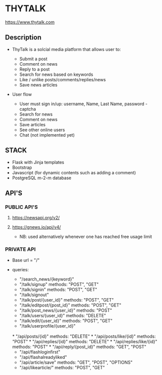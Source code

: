 # THYTALK
https://www.thytalk.com 

## Description

* ThyTalk is a solcial media platform that allows user to:
    * Submit a post
    * Comment on news
    * Reply to a post
    * Search for news based on keywords
    * Like / unlike posts/comments/replies/news
    * Save news articles

* User flow
  * User must sign in/up: username, Name, Last Name, password - captcha
  * Search for news
  * Comment on news
  * Save articles
  * See other online users
  * Chat (not implemented yet)

## STACK

* Flask with Jinja templates
* Bootstrap 
* Javascript (for dynamic contents such as adding a comment)
* PostgreSQL m-2-m database

## API'S

### PUBLIC API'S

1. https://newsapi.org/v2/
2. https://gnews.io/api/v4/ 
   
   * NB: used alternatively whenever one has reached free usage limit

### PRIVATE API

* Base url = "/"

* queries: 
  <br>
    * "/search_news/{keyword}"
    * "/talk/signup" methods: "POST", "GET"
    * "/talk/signin" methods: "POST", "GET"
    * "/talk/signout" 
    * "/talk/post/{user_id}" methods: "POST", "GET"
    * "/talk/editpost/{post_id}" methods: "POST", "GET"
    * "/talk/post_news/{user_id}" methods: "POST"
    * "/talk/users/{user_id}" methods: "DELETE"
    * "/talk/edit/{user_id}" methods: "POST", "GET"
    * "/talk/userprofile/{user_id}"
  <br>
    * "/api/posts/{id}" methods: "DELETE"
    * "/api/posts/like/{id}" methods: "POST"
    * "/api/replies/{id}" methods: "DELETE"
    * "/api/replies/like/{id}" methods: "POST"
    * "/api/reply/{post_id}" methods: "GET", "POST"
  
    * "/api/flashloginfirst"
    * "/api/flashalreadyliked"
    * "/api/article/save" methods: "GET", "POST", "OPTIONS"
    * "/api/likearticle/" methods: "POST", "GET"

